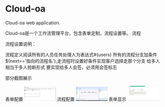 # Cloud-oa
Cloud-oa web application.

Cloud-oa是一个工作流管理平台，包含表单定制，流程设置等。
流程


流程设置说明：

流程定义阅读所有的人员任务处理人为表达式#{users}
所有的流程分支加条件${next=='指向的流程名'},走流程时设置好条件实现客户选择走那个分支
给多人相当于多人抢断形式
要实现给多人会签，必须用会签标志

部分截图展示

表单配置
<img width="100" src="https://github.com/lufei1344/cloud-oa/raw/master/pic/formconf.png">
流程配置
<img width="100" src="https://github.com/lufei1344/cloud-oa/raw/master/pic/flowconf.png">
表单显示
<img width="100" src="https://github.com/lufei1344/cloud-oa/raw/master/pic/form.png">